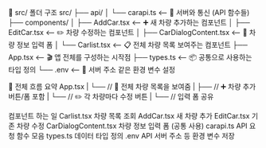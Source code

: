📁 src/ 폴더 구조
src/
├── api/
│   └── carapi.ts          <-- 🔌 서버와 통신 (API 함수들)
├── components/
│   ├── AddCar.tsx         <-- ➕ 새 차량 추가하는 컴포넌트
│   ├── EditCar.tsx        <-- ✏️ 차량 수정하는 컴포넌트
│   ├── CarDialogContent.tsx <-- 📝 차량 정보 입력 폼
│   └── Carlist.tsx        <-- 📋 전체 차량 목록 보여주는 컴포넌트
├── App.tsx                <-- 🎬 앱 전체를 구성하는 시작점
├── types.ts               <-- 📦 공통으로 사용하는 타입 정의
└── .env                   <-- 🔐 서버 주소 같은 환경 변수 설정


🔄 전체 흐름 요약
App.tsx
  |
  └── <Carlist />           // 🚗 전체 차량 목록을 보여줌
         |
         ├── <AddCar />     // ➕ 차량 추가 버튼/폼 포함
         |
         └── <EditCar />    // ✏️ 각 차량마다 수정 버튼
                  |
                  └── <CarDialogContent />  // 입력 폼 공유

컴포넌트	하는 일
Carlist.tsx	차량 목록 조회
AddCar.tsx	새 차량 추가
EditCar.tsx	기존 차량 수정
CarDialogContent.tsx	차량 정보 입력 폼 (공통 사용)
carapi.ts	API 요청 함수 모음
types.ts	데이터 타입 정의
.env	API 서버 주소 등 환경 변수 저장                  


